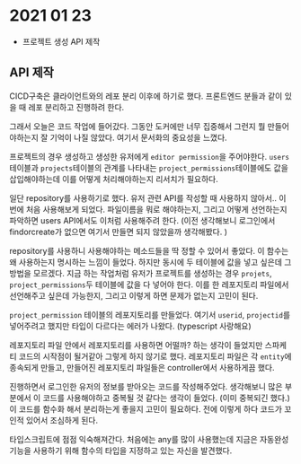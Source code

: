 # 2021 01 23
* 프로젝트 생성 API 제작

## API 제작
CICD구축은 클라이언트와의 레포 분리 이후에 하기로 했다. 프론트엔드 분들과 같이 있을 때 레포 분리하고 진행하려 한다.

그래서 오늘은 코드 작업에 들어갔다. 그동안 도커에만 너무 집중해서 그런지 뭘 만들어야하는지 잘 기억이 나질 않았다. 여기서 문서화의 중요성을 느꼈다. 

프로젝트의 경우 생성하고 생성한 유저에게 `editor permission`을 주어야한다. `users`테이블과 `projects`테이블의 관계를 나타내는 `project_permissions`테이블에도 값을 삽입해야하는데 이를 어떻게 처리해야하는지 리서치가 필요하다. 

일단 repository를 사용하기로 했다. 유저 관련 API를 작성할 때 사용하지 않아서.. 이번에 처음 사용해보게 되었다. 파일이름을 뭐로 해야하는지, 그리고 어떻게 선언하는지 파악하면 users API에서도 이처럼 사용해주려 한다. (이전 생각해보니 로그인에서 findorcreate가 없으면 여기서 만들면 되지 않았을까 생각해봤다. )

repository를 사용하니 사용해야하는 메소드들을 딱 정할 수 있어서 좋았다. 이 함수는 왜 사용하는지 명시하는 느낌이 들었다. 하지만 동시에 두 테이블에 값을 넣고 싶은데 그 방법을 모르겠다. 지금 하는 작업처럼 유저가 프로젝트를 생성하는 경우 `projets`, `project_permissions`두 테이블에 값을 다 넣어야 한다. 이를 한 레포지토리 파일에서 선언해주고 싶은데 가능한지, 그리고 이렇게 하면 문제가 없는지 고민이 된다. 

`project_permission` 테이블의 레포지토리를 만들었다. 여기서 `userid`, `projectid`를 넣어주려고 했지만 타입이 다르다는 에러가 나왔다. (typescript 사랑해요) 

레포지토리 파일 안에서 레포지토리를 사용하면 어떨까? 하는 생각이 들었지만 스파케티 코드의 시작점이 될거같아 그렇게 하지 않기로 했다. 레포지토리 파일은 각 `entity`에 종속되게 만들고, 만들어진 레포지토리 파일들은 controller에서 사용하게끔 했다. 

진행하면서 로그인한 유저의 정보를 받아오는 코드를 작성해주었다. 생각해보니 많은 부분에서 이 코드를 사용해야하고 중복될 것 같다는 생각이 들었다. (이미 중복되긴 했다.) 이 코드를 함수화 해서 분리하는게 좋을지 고민이 필요하다. 전에 이렇게 하다 코드가 꼬인적 있어서 조심하게 된다. 

타입스크립트에 점점 익숙해져간다. 처음에는 any를 많이 사용했는데 지금은 자동완성기능을 사용하기 위해 함수의 타입을 지정하고 있는 자신을 발견했다. 